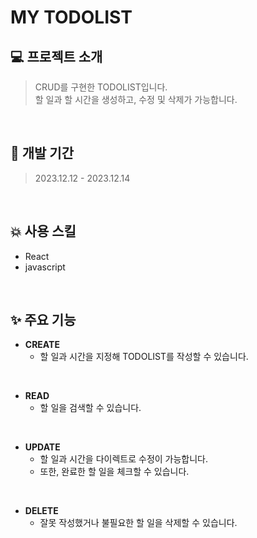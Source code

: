 # MY TODOLIST

## 💻 프로젝트 소개
> CRUD를 구현한 TODOLIST입니다. <br>
> 할 일과 할 시간을 생성하고, 수정 및 삭제가 가능합니다.

<br>

## 📅 개발 기간
> 2023.12.12 - 2023.12.14

<br>

## 💥 사용 스킬
- React
- javascript

<br>

## ✨ 주요 기능
- **CREATE**
  - 할 일과 시간을 지정해 TODOLIST를 작성할 수 있습니다.

<br>

- **READ**
  - 할 일을 검색할 수 있습니다.

<br>

- **UPDATE**
  - 할 일과 시간을 다이렉트로 수정이 가능합니다.
  - 또한, 완료한 할 일을 체크할 수 있습니다.

<br>

- **DELETE**
  - 잘못 작성했거나 불필요한 할 일을 삭제할 수 있습니다.